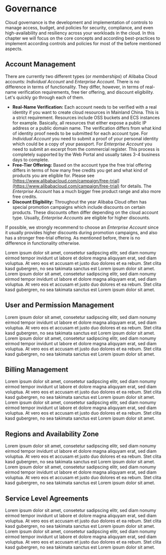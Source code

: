 # Governance
Cloud governance is the development and implementation of controls to manage access, budget, and policies for security, compliance, and even high-availability and resiliency across your workloads in the cloud. In this chapter we will focus on the core concepts and according best-practices to implement according controls and policies for most of the before mentioned aspects. 

## Account Management
There are currently two different types (or *memberships*) of Alibaba Cloud accounts: *Individual Account* and *Enterprise Account*. There is no difference in terms of functionality. They differ, however, in terms of real-name verification requirements, free tier offering, and discount eligibility. Let's quickly go through each of them. 
- **Real-Name Verification:** Each account needs to be verified with a real identity if you want to create cloud resources in Mainland China. This is a strict requirement. Resources include OSS buckets and ECS instances for example. Basically, all resources that either expose a public IP address or a public domain name. The verification differs from what kind of identity proof needs to be submitted for each account type. For *Individual Account* you need to submit a proof of your personal identity which could be a copy of your passport. For *Enterprise Account* you need to submit an excerpt from the commercial register. This process is completely supported by the Web Portal and usually takes 3-4 business days to complete.
- **Free-Tier Offering:** Based on the account type the free trial offering differs in terms of how many free credits you get and what kind of products you are eligible for. Please see [https://www.alibabacloud.com/campaign/free-trial](https://www.alibabacloud.com/campaign/free-trial) for details. The *Enterprise Account* has a much bigger free product range and also more free credits.
- **Discount Eligibility:** Throughout the year Alibaba Cloud often has special promotion campaigns which include discounts on certain products. These discounts often differ depending on the cloud account type. Usually, *Enterprise Accounts* are eligible for higher discounts.

If possible, we strongly recommend to choose an *Enterprise Account* since it usually provides higher discounts during promotion campaigns, and also has a stronger free-trial offering. As mentioned before, there is no difference in functionality otherwise.



Lorem ipsum dolor sit amet, consetetur sadipscing elitr, sed diam nonumy eirmod tempor invidunt ut labore et dolore magna aliquyam erat, sed diam voluptua. At vero eos et accusam et justo duo dolores et ea rebum. Stet clita kasd gubergren, no sea takimata sanctus est Lorem ipsum dolor sit amet. Lorem ipsum dolor sit amet, consetetur sadipscing elitr, sed diam nonumy eirmod tempor invidunt ut labore et dolore magna aliquyam erat, sed diam voluptua. At vero eos et accusam et justo duo dolores et ea rebum. Stet clita kasd gubergren, no sea takimata sanctus est Lorem ipsum dolor sit amet.

## User and Permission Management
Lorem ipsum dolor sit amet, consetetur sadipscing elitr, sed diam nonumy eirmod tempor invidunt ut labore et dolore magna aliquyam erat, sed diam voluptua. At vero eos et accusam et justo duo dolores et ea rebum. Stet clita kasd gubergren, no sea takimata sanctus est Lorem ipsum dolor sit amet. Lorem ipsum dolor sit amet, consetetur sadipscing elitr, sed diam nonumy eirmod tempor invidunt ut labore et dolore magna aliquyam erat, sed diam voluptua. At vero eos et accusam et justo duo dolores et ea rebum. Stet clita kasd gubergren, no sea takimata sanctus est Lorem ipsum dolor sit amet.

## Billing Management
Lorem ipsum dolor sit amet, consetetur sadipscing elitr, sed diam nonumy eirmod tempor invidunt ut labore et dolore magna aliquyam erat, sed diam voluptua. At vero eos et accusam et justo duo dolores et ea rebum. Stet clita kasd gubergren, no sea takimata sanctus est Lorem ipsum dolor sit amet. Lorem ipsum dolor sit amet, consetetur sadipscing elitr, sed diam nonumy eirmod tempor invidunt ut labore et dolore magna aliquyam erat, sed diam voluptua. At vero eos et accusam et justo duo dolores et ea rebum. Stet clita kasd gubergren, no sea takimata sanctus est Lorem ipsum dolor sit amet.

## Regions and Availability Zone
Lorem ipsum dolor sit amet, consetetur sadipscing elitr, sed diam nonumy eirmod tempor invidunt ut labore et dolore magna aliquyam erat, sed diam voluptua. At vero eos et accusam et justo duo dolores et ea rebum. Stet clita kasd gubergren, no sea takimata sanctus est Lorem ipsum dolor sit amet. Lorem ipsum dolor sit amet, consetetur sadipscing elitr, sed diam nonumy eirmod tempor invidunt ut labore et dolore magna aliquyam erat, sed diam voluptua. At vero eos et accusam et justo duo dolores et ea rebum. Stet clita kasd gubergren, no sea takimata sanctus est Lorem ipsum dolor sit amet.

## Service Level Agreements
Lorem ipsum dolor sit amet, consetetur sadipscing elitr, sed diam nonumy eirmod tempor invidunt ut labore et dolore magna aliquyam erat, sed diam voluptua. At vero eos et accusam et justo duo dolores et ea rebum. Stet clita kasd gubergren, no sea takimata sanctus est Lorem ipsum dolor sit amet. Lorem ipsum dolor sit amet, consetetur sadipscing elitr, sed diam nonumy eirmod tempor invidunt ut labore et dolore magna aliquyam erat, sed diam voluptua. At vero eos et accusam et justo duo dolores et ea rebum. Stet clita kasd gubergren, no sea takimata sanctus est Lorem ipsum dolor sit amet.

